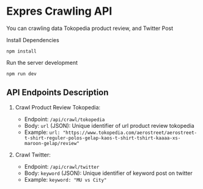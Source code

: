 # Expres Crawling API

You can crawling data Tokopedia product review, and Twitter Post

Install Dependencies

```
npm install
```

Run the server development

```
npm run dev
```

## API Endpoints Description

1. Crawl Product Review Tokopedia:

    - Endpoint: `/api/crawl/tokopedia`
    - Body: `url` (JSON): Unique identifier of url product review tokopedia
    - Example: `url: "https://www.tokopedia.com/aerostreet/aerostreet-t-shirt-reguler-polos-gelap-kaos-t-shirt-tshirt-kaaaa-xs-maroon-gelap/review" `

2. Crawl Twitter:
    - Endpoint: `/api/crawl/twitter`
    - Body: `keyword` (JSON): Unique identifier of keyword post on twitter
    - Example: `keyword: "MU vs City" `
